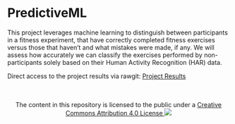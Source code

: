 # PredictiveML

This project leverages machine learning to distinguish between participants in a fitness experiment, that have correctly completed fitness exercises versus those that haven’t and what mistakes were made, if any. We will assess how accurately we can classify the exercises performed by non-participants solely based on their Human Activity Recognition (HAR) data.

Direct access to the project results via rawgit:
[Project Results](https://cdn.rawgit.com/roobyz/PredictiveML/1948e018a18bc648fc068fd934a52a5e9e173701/ml_activity_success.html)


<p style="text-align:center;"><br><br>The content in this repository is licensed to the public under a <a rel="license" href="https://creativecommons.org/licenses/by/4.0/">Creative Commons Attribution 4.0 License <img src="https://licensebuttons.net/l/by/4.0/88x31.png" /></p>
